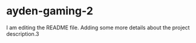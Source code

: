 
# ayden-gaming-2
I am editing the README file. Adding some more details about the project description.3
